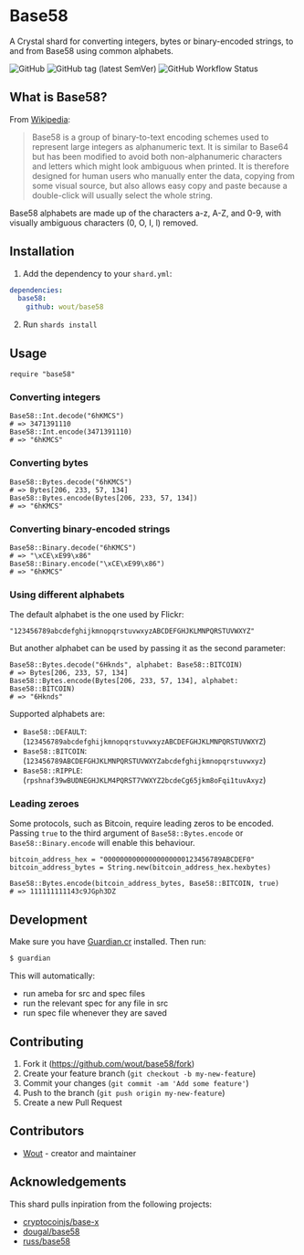 # Base58

A Crystal shard for converting integers, bytes or binary-encoded strings, to and
from Base58 using common alphabets.

![GitHub](https://img.shields.io/github/license/wout/base58)
![GitHub tag (latest SemVer)](https://img.shields.io/github/v/tag/wout/base58)
![GitHub Workflow Status](https://img.shields.io/github/workflow/status/wout/base58/Base58%20CI)

## What is Base58?

From [Wikipedia](https://en.wikipedia.org/wiki/Base58):

> Base58 is a group of binary-to-text encoding schemes used to represent large
> integers as alphanumeric text. It is similar to Base64 but has been modified
> to avoid both non-alphanumeric characters and letters which might look
> ambiguous when printed. It is therefore designed for human users who manually
> enter the data, copying from some visual source, but also allows easy copy and
> paste because a double-click will usually select the whole string.

Base58 alphabets are made up of the characters a-z, A-Z, and 0-9, with visually
ambiguous characters (0, O, I, l) removed.

## Installation

1. Add the dependency to your `shard.yml`:

```yaml
dependencies:
  base58:
    github: wout/base58
```

2. Run `shards install`

## Usage

```crystal
require "base58"
```

### Converting integers

```crystal
Base58::Int.decode("6hKMCS")
# => 3471391110
Base58::Int.encode(3471391110)
# => "6hKMCS"
```

### Converting bytes

```crystal
Base58::Bytes.decode("6hKMCS")
# => Bytes[206, 233, 57, 134]
Base58::Bytes.encode(Bytes[206, 233, 57, 134])
# => "6hKMCS"
```

### Converting binary-encoded strings

```crystal
Base58::Binary.decode("6hKMCS")
# => "\xCE\xE99\x86"
Base58::Binary.encode("\xCE\xE99\x86")
# => "6hKMCS"
```

### Using different alphabets

The default alphabet is the one used by Flickr:

```crystal
"123456789abcdefghijkmnopqrstuvwxyzABCDEFGHJKLMNPQRSTUVWXYZ"
```

But another alphabet can be used by passing it as the second parameter:

```crystal
Base58::Bytes.decode("6Hknds", alphabet: Base58::BITCOIN)
# => Bytes[206, 233, 57, 134]
Base58::Bytes.encode(Bytes[206, 233, 57, 134], alphabet: Base58::BITCOIN)
# => "6Hknds"
```

Supported alphabets are:

- `Base58::DEFAULT`: (`123456789abcdefghijkmnopqrstuvwxyzABCDEFGHJKLMNPQRSTUVWXYZ`)
- `Base58::BITCOIN`: (`123456789ABCDEFGHJKLMNPQRSTUVWXYZabcdefghijkmnopqrstuvwxyz`)
- `Base58::RIPPLE`: (`rpshnaf39wBUDNEGHJKLM4PQRST7VWXYZ2bcdeCg65jkm8oFqi1tuvAxyz`)

### Leading zeroes

Some protocols, such as Bitcoin, require leading zeros to be encoded. Passing
`true` to the third argument of `Base58::Bytes.encode` or
`Base58::Binary.encode` will enable this behaviour.

```crystal
bitcoin_address_hex = "00000000000000000000123456789ABCDEF0"
bitcoin_address_bytes = String.new(bitcoin_address_hex.hexbytes)

Base58::Bytes.encode(bitcoin_address_bytes, Base58::BITCOIN, true)
# => 111111111143c9JGph3DZ
```

## Development
Make sure you have [Guardian.cr](https://github.com/f/guardian) installed. Then
run:

```bash
$ guardian
```

This will automatically:
- run ameba for src and spec files
- run the relevant spec for any file in src
- run spec file whenever they are saved

## Contributing

1. Fork it (<https://github.com/wout/base58/fork>)
2. Create your feature branch (`git checkout -b my-new-feature`)
3. Commit your changes (`git commit -am 'Add some feature'`)
4. Push to the branch (`git push origin my-new-feature`)
5. Create a new Pull Request

## Contributors

- [Wout](https://github.com/wout) - creator and maintainer

## Acknowledgements
This shard pulls inpiration from the following projects:
- [cryptocoinjs/base-x](https://github.com/cryptocoinjs/base-x)
- [dougal/base58](https://github.com/dougal/base58)
- [russ/base58](https://github.com/russ/base58)
